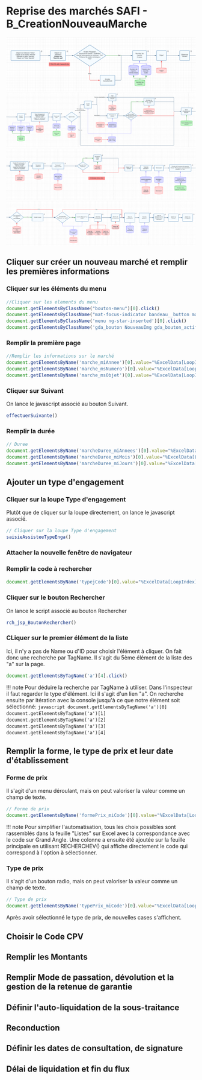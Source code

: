 # Reprise des marchés SAFI - B_CreationNouveauMarche

![Reprise Marchés SAFI - B_CreationNouveauMarche_1](RepriseMarchesSAFI-B_CreationNouveauMarche_1.png)
![Reprise Marchés SAFI - B_CreationNouveauMarche_2](RepriseMarchesSAFI-B_CreationNouveauMarche_2.png)
![Reprise Marchés SAFI - B_CreationNouveauMarche_3](RepriseMarchesSAFI-B_CreationNouveauMarche_3.png)
![Reprise Marchés SAFI - B_CreationNouveauMarche_4](RepriseMarchesSAFI-B_CreationNouveauMarche_4.png)

## Cliquer sur créer un nouveau marché et remplir les premières informations

### Cliquer sur les éléments du menu

```javascript
//Cliquer sur les elements du menu
document.getElementsByClassName("bouton-menu")[0].click()
document.getElementsByClassName("mat-focus-indicator bandeau__button mat-button mat-button-base ng-star-inserted")[3].click()
document.getElementsByClassName('menu ng-star-inserted')[0].click()
document.getElementsByClassName('gda_bouton NouveauImg gda_bouton_actif')[0].click()
```

### Remplir la première page
```javascript
//Remplir les informations sur le marché
document.getElementsByName('marche_miAnnee')[0].value="%ExcelData[LoopIndex]['Numéro de marché - Année AAAA']%";
document.getElementsByName('marche_msNumero')[0].value="%ExcelData[LoopIndex]['Numéro de marché - Code']%";
document.getElementsByName('marche_msObjet')[0].value="%ExcelData[LoopIndex]['Objet']%";
```
### Cliquer sur Suivant

On lance le javascript associé au bouton Suivant.

```javascript
effectuerSuivante()
```
### Remplir la durée
```javascript
// Duree
document.getElementsByName('marcheDuree_miAnnees')[0].value="%ExcelData[LoopIndex]['Durée du marché - Années']%";
document.getElementsByName('marcheDuree_miMois')[0].value="%ExcelData[LoopIndex]['Durée du marché - Mois']%";
document.getElementsByName('marcheDuree_miJours')[0].value="%ExcelData[LoopIndex]['Durée du marché - Jours']%";
```

## Ajouter un type d'engagement

### Cliquer sur la loupe Type d'engagement

Plutôt que de cliquer sur la loupe directement, on lance le javascript associé.

```javascript
// Cliquer sur la loupe Type d'engagement
saisieAssisteeTypeEnga()
```

### Attacher la nouvelle fenêtre de navigateur


### Remplir la code à rechercher

```javascript
document.getElementsByName('typejCode')[0].value="%ExcelData[LoopIndex]['Type d\'engagement - Code']%";
```

### Cliquer sur le bouton Rechercher

On lance le script associé au bouton Rechercher
```javascript
rch_jsp_BoutonRechercher()
```

### CLiquer sur le premier élément de la liste
Ici, il n'y a pas de Name ou d'ID pour choisir l'élément à cliquer. On fait donc une recherche par TagName. Il s'agit du 5ème élément de la liste des "a" sur la page.
```javascript
document.getElementsByTagName('a')[4].click()
```
!!! note
    Pour déduire la recherche par TagName à utiliser. Dans l'inspecteur il faut regarder le type d'élément. Ici il s'agit d'un lien "a". On recherche ensuite par itération avec la console jusqu'à ce que notre élément soit sélectionné:
    ```javascript
      document.getElementsByTagName('a')[0]
      document.getElementsByTagName('a')[1]
      document.getElementsByTagName('a')[2]
      document.getElementsByTagName('a')[3]
      document.getElementsByTagName('a')[4]
    ```

## Remplir la forme, le type de prix et leur date d'établissement
### Forme de prix
Il s'agit d'un menu déroulant, mais on peut valoriser la valeur comme un champ de texte.
```javascript
// Forme de prix
document.getElementsByName('formePrix_miCode')[0].value="%ExcelData[LoopIndex]['Forme de prix - Code']%";
```

!!! note
    Pour simplifier l'automatisation, tous les choix possibles sont rassemblés dans la feuille "Listes" sur Excel avec la correspondance avec le code sur Grand Angle.
    Une colonne a ensuite été ajoutée sur la feuille principale en utilisant RECHERCHEV() qui affiche directement le code qui correspond à l'option à sélectionner.

### Type de prix

Il s'agit d'un bouton radio, mais on peut valoriser la valeur comme un champ de texte.
```javascript
// Type de prix
document.getElementsByName('typePrix_miCode')[0].value="%ExcelData[LoopIndex]['Type de prix - Code']%";
```

Après avoir sélectionné le type de prix, de nouvelles cases s'affichent.



## Choisir le Code CPV
## Remplir les Montants
## Remplir Mode de passation, dévolution et la gestion de la retenue de garantie
## Définir l'auto-liquidation de la sous-traitance
## Reconduction
## Définir les dates de consultation, de signature
## Délai de liquidation et fin du flux